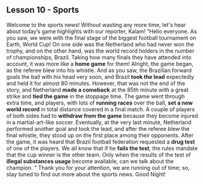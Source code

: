 ## Lesson 10 - Sports

Welcome to the sports news! Without wasting any more time, let's hear about today’s game highlights with our reporter, Kalam!
“Hello everyone. As you saw, we were with the final stage of the biggest football tournament on Earth, World Cup! On one side was the Netherland who had never won the trophy, and on the other hand, was the world record holders in the number of championships, Brazil. Taking how many finals they have attended into account, it was more like a **home game** for them!
Alright, the game began, as the referee blew into his whistle. And as you saw, the Brazilian forward goals the ball with his head very soon, and Brazil **took the lead** expectedly and held it for almost 80 minutes. However, that was not the end of the story, and Netherland **made a comeback** at the 85th minute with a great strike and **tied the game** in the stoppage time. The game went through extra time, and players, with lots of **running races** over the ball, **set a new world record** in total distance covered in a final match. A couple of players of both sides had to **withdraw from the game** because they become injured in a martial-art-like soccer. Eventually, at the very last minute, Netherland performed another goal and took the lead, and after the referee blew the final whistle, they stood up on the first place among their opponents. After the game, it was heard that Brazil football federation requested a **drug test** of one of the players. We all know that if he **fails the test**, the rules mandate that the cup winner is the other team. Only when the results of the test of **illegal substances usage** become available, can we talk about the champion. “
Thank you for your attention, we are running out of time; so, stay tuned to find out more about the sports news. Good Night!
